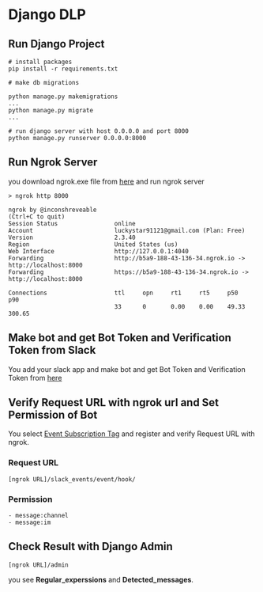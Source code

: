# Django DLP 

## Run Django Project

```git bash
# install packages
pip install -r requirements.txt

# make db migrations

python manage.py makemigrations
...
python manage.py migrate
...

# run django server with host 0.0.0.0 and port 8000
python manage.py runserver 0.0.0.0:8000
```

## Run Ngrok Server

you download ngrok.exe file from [here](https://ngrok.com/download) and run ngrok server

```git bash
> ngrok http 8000

ngrok by @inconshreveable                                                        (Ctrl+C to quit)
Session Status                online
Account                       luckystar91121@gmail.com (Plan: Free)
Version                       2.3.40
Region                        United States (us)
Web Interface                 http://127.0.0.1:4040
Forwarding                    http://b5a9-188-43-136-34.ngrok.io -> http://localhost:8000        
Forwarding                    https://b5a9-188-43-136-34.ngrok.io -> http://localhost:8000       

Connections                   ttl     opn     rt1     rt5     p50     p90     
                              33      0       0.00    0.00    49.33   300.65

```

## Make bot and get Bot Token and Verification Token from Slack

You add your slack app and make bot and get Bot Token and Verification Token from [here](https://api.slack.com/apps)

## Verify Request URL with ngrok url and Set Permission of Bot 

You select [Event Subscription Tag](https://api.slack.com/apps) and register and verify Request URL with ngrok.

### Request URL
```
[ngrok URL]/slack_events/event/hook/
```

### Permission
```
- message:channel
- message:im
```

## Check Result with Django Admin

```
[ngrok URL]/admin
```

you see __Regular_experssions__ and __Detected_messages__.

